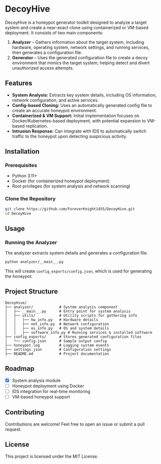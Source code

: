 # DecoyHive

DecoyHive is a honeypot generator toolkit designed to analyze a target system and create a near-exact clone using containerized or VM-based deployment. It consists of two main components:

1. **Analyzer** – Gathers information about the target system, including hardware, operating system, network settings, and running services, then generates a configuration file.
2. **Generator** – Uses the generated configuration file to create a decoy environment that mimics the target system, helping detect and divert unauthorized access attempts.

## Features
- **System Analysis:** Extracts key system details, including OS information, network configuration, and active services.
- **Config-based Cloning:** Uses an automatically generated config file to create an accurate honeypot environment.
- **Containerized & VM Support:** Initial implementation focuses on Docker/Kubernetes-based deployment, with potential expansion to VM-based replication.
- **Intrusion Response:** Can integrate with IDS to automatically switch traffic to the honeypot upon detecting suspicious activity.

## Installation
### Prerequisites
- Python 3.11+
- Docker (for containerized honeypot deployment)
- Root privileges (for system analysis and network scanning)

### Clone the Repository
```sh
git clone https://github.com/ForeverKnight1455/DecoyHive.git
cd DecoyHive
```


## Usage
### Running the Analyzer
The analyzer extracts system details and generates a configuration file.
```sh
python analyzer/__main__.py
```
This will create `config_exports/config.json`, which is used for generating the honeypot.


## Project Structure
```
DecoyHive/
├── analyzer/            # System analysis component
│   ├── __main__.py      # Entry point for system analysis
│   ├── utils/           # Utility scripts for gathering info
│   │   ├── hw_info.py   # Hardware details
│   │   ├── net_info.py  # Network configuration
│   │   ├── os_info.py   # OS and system details
│   │   ├── software_info.py # Running services & installed software
├── config_exports/      # Stores generated configuration files
│   └── config.json      # Sample output config
├── honeypot.log         # Logging system events
├── settings.json        # Configuration settings
├── README.md            # Project documentation
```

## Roadmap
- [x] System analysis module
- [ ] Honeypot deployment using Docker
- [ ] IDS integration for real-time monitoring
- [ ] VM-based honeypot support

## Contributing
Contributions are welcome! Feel free to open an issue or submit a pull request.

## License
This project is licensed under the MIT License.

